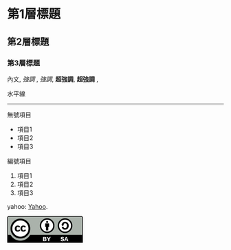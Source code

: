# 第1層標題

## 第2層標題

### 第3層標題
 
內文, _強調_ , *強調*, **超強調**, __超強調__ , 

水平線

---

無號項目

  * 項目1
  * 項目2
  * 項目3

編號項目

  1. 項目1
  2. 項目2
  3. 項目3

yahoo: [Yahoo](http://tw.yahoo.com/).

![](CC-BY-SA_icon.svg)

